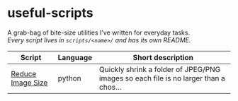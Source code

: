 # useful-scripts

A grab-bag of bite-size utilities I’ve written for everyday tasks.  
_Every script lives in `scripts/<name>/` and has its own README._

| Script                                         | Language | Short description                                                                 |
| ---------------------------------------------- | -------- | --------------------------------------------------------------------------------- |
| [Reduce Image Size](scripts/reduce_image_size) | python   | Quickly shrink a folder of JPEG/PNG images so each file is no larger than a chos… |
